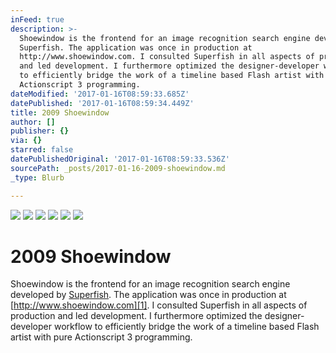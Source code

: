 ```yaml
---
inFeed: true
description: >-
  Shoewindow is the frontend for an image recognition search engine developed by
  Superfish. The application was once in production at
  http://www.shoewindow.com. I consulted Superfish in all aspects of production
  and led development. I furthermore optimized the designer-developer workflow
  to efficiently bridge the work of a timeline based Flash artist with pure
  Actionscript 3 programming.
dateModified: '2017-01-16T08:59:33.685Z'
datePublished: '2017-01-16T08:59:34.449Z'
title: 2009 Shoewindow
author: []
publisher: {}
via: {}
starred: false
datePublishedOriginal: '2017-01-16T08:59:33.536Z'
sourcePath: _posts/2017-01-16-2009-shoewindow.md
_type: Blurb

---
```

![](https://the-grid-user-content.s3-us-west-2.amazonaws.com/ad38375c-ee46-41d2-b119-307670ec66f1.jpg)
![](https://the-grid-user-content.s3-us-west-2.amazonaws.com/47b81b90-b771-4937-aeac-e58396cf3000.jpg)
![](https://the-grid-user-content.s3-us-west-2.amazonaws.com/eef0dc7e-746f-4e29-b890-9e581be2adeb.jpg)
![](https://the-grid-user-content.s3-us-west-2.amazonaws.com/1b72fe09-7210-44fa-aa50-1b68293d4087.jpg)
![](https://the-grid-user-content.s3-us-west-2.amazonaws.com/71f51784-7f9e-4dab-8d46-30d8686c3ebe.jpg)
![](https://the-grid-user-content.s3-us-west-2.amazonaws.com/860464e9-1b97-4a68-a944-cb90b42c29ed.jpg)

# 2009 Shoewindow

Shoewindow is the frontend for an image recognition search engine developed by [Superfish][0]. The application was once in production at [http://www.shoewindow.com][1]. I consulted Superfish in all aspects of production and led development. I furthermore optimized the designer-developer workflow to efficiently bridge the work of a timeline based Flash artist with pure Actionscript 3 programming.

[0]: http://www.superfish.com/
[1]: http://www.shoewindow.com/
